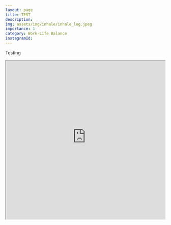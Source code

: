 ```yaml
---
layout: page
title: TEST
description:
img: assets/img/inhale/inhale_log.jpeg
importance: 1
category: Work-Life Balance
instagramId:
---
```

Testing

<iframe src="https://lively-starburst-f9b7f1.netlify.app/" height="500" width="500"></iframe>
